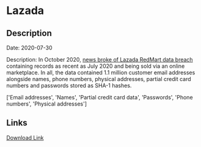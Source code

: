 # Lazada

## Description

Date: 2020-07-30

Description:
In October 2020, <a href="https://www.bleepingcomputer.com/news/security/over-1m-lazada-redmart-accounts-sold-online-after-data-breach/" target="_blank" rel="noopener">news broke of Lazada RedMart data breach</a> containing records as recent as July 2020 and being sold via an online marketplace. In all, the data contained 1.1 million customer email addresses alongside names, phone numbers, physical addresses, partial credit card numbers and passwords stored as SHA-1 hashes.


['Email addresses', 'Names', 'Partial credit card data', 'Passwords', 'Phone numbers', 'Physical addresses']

## Links

[Download Link](https://link-to.net/1229997/703.4329319646163/dynamic/?r=cmVkbWFydC5sYXphZGEuc2c=)